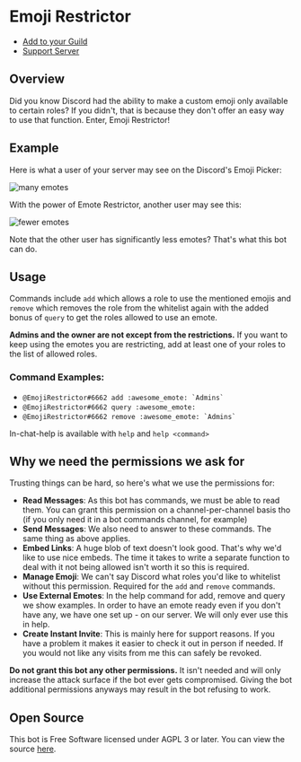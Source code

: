 # Emoji Restrictor
* [Add to your Guild](https://discordapp.com/api/oauth2/authorize?client_id=553619116775309332&permissions=1074023425&redirect_uri=https%3A%2F%2Fdiscord.gg%2F9prGCXT&response_type=code&scope=bot)
* [Support Server](https://discord.gg/9prGCXT)

## Overview

Did you know Discord had the ability to make a custom emoji only available to
certain roles? If you didn't, that is because they don't offer an easy way to
use that function. Enter, Emoji Restrictor!

## Example
Here is what a user of your server may see on the Discord's Emoji
Picker:

![many emotes](https://serious.garantiertnicht.software/p/398d96e35e3c8ac54b3d56afc27c390573a77084)

With the power of Emote Restrictor, another user may see this:

![fewer emotes](https://serious.garantiertnicht.software/p/797099f2f74ed71d18c87cc436413066031e69a4)

Note that the other user has significantly less emotes? That's what this bot can
do.

## Usage
Commands include  `add` which allows a role to use the mentioned emojis
and `remove` which removes the role from the whitelist again with the added
bonus of `query` to get the roles allowed to use an emote.

**Admins and the owner are not except from the restrictions.** If you want to
keep using the emotes you are restricting, add at least one of your roles to the
list of allowed roles.

### Command Examples:
* `` @EmojiRestrictor#6662 add :awesome_emote: `Admins` ``
* `@EmojiRestrictor#6662 query :awesome_emote: `
* `` @EmojiRestrictor#6662 remove :awesome_emote: `Admins` ``

In-chat-help is available with `help` and `help <command>`

## Why we need the permissions we ask for
Trusting things can be hard, so here's what we use the permissions for:
* **Read Messages**: As this bot has commands, we must be able to read them. You
  can grant this permission on a channel-per-channel basis tho (if you only need
  it in a bot commands channel, for example)
* **Send Messages**: We also need to answer to these commands. The same thing as
  above applies.
* **Embed Links**: A huge blob of text doesn't look good. That's why we'd like
  to use nice embeds. The time it takes to write a separate function to deal
  with it not being allowed isn't worth it so this is required.
* **Manage Emoji**: We can't say Discord what roles you'd like to whitelist
  without this permission. Required for the `add` and `remove` commands.
* **Use External Emotes**: In the help command for add, remove and query we show
  examples. In order to have an emote ready even if you don't have any, we have
  one set up - on our server. We will only ever use this in help.
* **Create Instant Invite**: This is mainly here for support reasons. If you
  have a problem it makes it easier to check it out in person if needed. If you
  would not like any visits from me this can safely be revoked.

**Do not grant this bot any other permissions.** It isn't needed and will only
increase the attack surface if the bot ever gets compromised. Giving the bot
additional permissions anyways may result in the bot refusing to work.

## Open Source
This bot is Free Software licensed under AGPL 3 or later. You can view the source [here](https://gitlab.com/garantiertnicht/emoji-restrictor).

